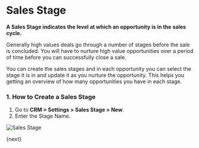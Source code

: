 <!-- add-breadcrumbs -->
# Sales Stage

**A Sales Stage indicates the level at which an opportunity is in the sales cycle.**

Generally high values deals go through a number of stages before the sale is concluded. You will have to nurture high value opportunities over a period of time before you can successfully close a sale.

You can create the sales stages and in each opportunity you can select the stage it is in and update it as you nurture the opportunity. This helps you getting an overview of how many opportunities you have in each stage.

### 1. How to Create a Sales Stage

1. Go to **CRM > Settings > Sales Stage > New**.
1. Enter the Stage Name.

<img class="screenshot" alt="Sales Stage" src="{{docs_base_url}}/assets/img/crm/sales_stage.png">

{next}
